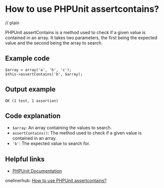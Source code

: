# How to use PHPUnit assertcontains?
// plain

PHPUnit assertContains is a method used to check if a given value is contained in an array. It takes two parameters, the first being the expected value and the second being the array to search.

## Example code

```
$array = array('a', 'b', 'c');
$this->assertContains('b', $array);
```

## Output example

```
OK (1 test, 1 assertion)
```

## Code explanation

- `$array`: An array containing the values to search.
- `assertContains()`: The method used to check if a given value is contained in an array.
- `'b'`: The expected value to search for.

## Helpful links
- [PHPUnit Documentation](https://phpunit.readthedocs.io/en/9.2/assertions.html#assertcontains)

onelinerhub: [How to use PHPUnit assertcontains?](https://onelinerhub.com/phpunit/how-to-use-phpunit-assertcontains)